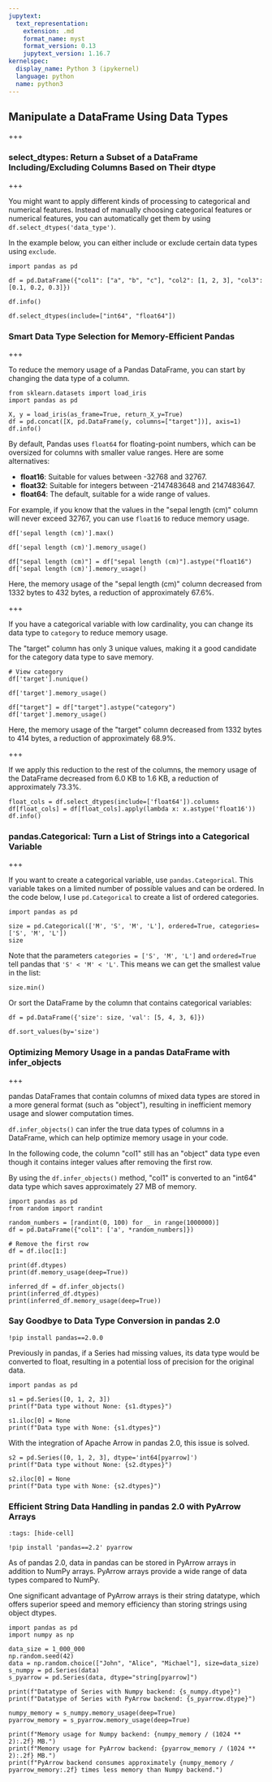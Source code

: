 ```yaml
---
jupytext:
  text_representation:
    extension: .md
    format_name: myst
    format_version: 0.13
    jupytext_version: 1.16.7
kernelspec:
  display_name: Python 3 (ipykernel)
  language: python
  name: python3
---
```


## Manipulate a DataFrame Using Data Types

+++

### select_dtypes: Return a Subset of a DataFrame Including/Excluding Columns Based on Their dtype

+++

You might want to apply different kinds of processing to categorical and numerical features. Instead of manually choosing categorical features or numerical features, you can automatically get them by using `df.select_dtypes('data_type')`.

In the example below, you can either include or exclude certain data types using `exclude`.


```{code-cell} ipython3
import pandas as pd 
```

```{code-cell} ipython3
df = pd.DataFrame({"col1": ["a", "b", "c"], "col2": [1, 2, 3], "col3": [0.1, 0.2, 0.3]})

df.info()
```

```{code-cell} ipython3
df.select_dtypes(include=["int64", "float64"])
```

### Smart Data Type Selection for Memory-Efficient Pandas

+++

To reduce the memory usage of a Pandas DataFrame, you can start by changing the data type of a column. 

```{code-cell} ipython3
from sklearn.datasets import load_iris
import pandas as pd 

X, y = load_iris(as_frame=True, return_X_y=True)
df = pd.concat([X, pd.DataFrame(y, columns=["target"])], axis=1)
df.info()
```

By default, Pandas uses `float64` for floating-point numbers, which can be oversized for columns with smaller value ranges. Here are some alternatives:

- **float16**: Suitable for values between -32768 and 32767.
- **float32**: Suitable for integers between -2147483648 and 2147483647.
- **float64**: The default, suitable for a wide range of values.

For example, if you know that the values in the "sepal length (cm)" column will never exceed 32767, you can use `float16` to reduce memory usage.

```{code-cell} ipython3
df['sepal length (cm)'].max()
```

```{code-cell} ipython3
df['sepal length (cm)'].memory_usage()
```

```{code-cell} ipython3
df["sepal length (cm)"] = df["sepal length (cm)"].astype("float16")
df['sepal length (cm)'].memory_usage()
```

Here, the memory usage of the "sepal length (cm)" column decreased from 1332 bytes to 432 bytes, a reduction of approximately 67.6%.

+++

If you have a categorical variable with low cardinality, you can change its data type to `category` to reduce memory usage.

The "target" column has only 3 unique values, making it a good candidate for the category data type to save memory.

```{code-cell} ipython3
# View category
df['target'].nunique()
```

```{code-cell} ipython3
df['target'].memory_usage()
```

```{code-cell} ipython3
df["target"] = df["target"].astype("category")
df['target'].memory_usage()
```

Here, the memory usage of the "target" column decreased from 1332 bytes to 414 bytes, a reduction of approximately 68.9%.

+++

If we apply this reduction to the rest of the columns, the memory usage of the DataFrame decreased from 6.0 KB to 1.6 KB, a reduction of approximately 73.3%.

```{code-cell} ipython3
float_cols = df.select_dtypes(include=['float64']).columns
df[float_cols] = df[float_cols].apply(lambda x: x.astype('float16'))
df.info()
```

### pandas.Categorical: Turn a List of Strings into a Categorical Variable

+++

If you want to create a categorical variable, use `pandas.Categorical`. This variable takes on a limited number of possible values and can be ordered. In the code below, I use `pd.Categorical` to create a list of ordered categories.

```{code-cell} ipython3
import pandas as pd 

size = pd.Categorical(['M', 'S', 'M', 'L'], ordered=True, categories=['S', 'M', 'L'])
size
```

Note that the parameters `categories = ['S', 'M', 'L']` and `ordered=True` tell pandas that `'S' < 'M' < 'L'`. This means we can get the smallest value in the list:

```{code-cell} ipython3
size.min()
```

Or sort the DataFrame by the column that contains categorical variables:

```{code-cell} ipython3
df = pd.DataFrame({'size': size, 'val': [5, 4, 3, 6]})

df.sort_values(by='size')
```

### Optimizing Memory Usage in a pandas DataFrame with infer_objects

+++

pandas DataFrames that contain columns of mixed data types are stored in a more general format (such as "object"), resulting in inefficient memory usage and slower computation times.

`df.infer_objects()` can infer the true data types of columns in a DataFrame, which can help optimize memory usage in your code.

In the following code, the column "col1" still has an "object" data type even though it contains integer values after removing the first row. 

By using the `df.infer_objects()` method, "col1" is converted to an "int64" data type which saves approximately 27 MB of memory.

```{code-cell} ipython3
import pandas as pd
from random import randint 

random_numbers = [randint(0, 100) for _ in range(1000000)]
df = pd.DataFrame({"col1": ['a', *random_numbers]})

# Remove the first row
df = df.iloc[1:]

print(df.dtypes)
print(df.memory_usage(deep=True))
```

```{code-cell} ipython3
inferred_df = df.infer_objects()
print(inferred_df.dtypes)
print(inferred_df.memory_usage(deep=True))
```

### Say Goodbye to Data Type Conversion in pandas 2.0

```{code-cell} ipython3
!pip install pandas==2.0.0
```

Previously in pandas, if a Series had missing values, its data type would be converted to float, resulting in a potential loss of precision for the original data.

```{code-cell} ipython3
import pandas as pd

s1 = pd.Series([0, 1, 2, 3])
print(f"Data type without None: {s1.dtypes}")

s1.iloc[0] = None
print(f"Data type with None: {s1.dtypes}")
```

With the integration of Apache Arrow in pandas 2.0, this issue is solved.

```{code-cell} ipython3
s2 = pd.Series([0, 1, 2, 3], dtype='int64[pyarrow]')
print(f"Data type without None: {s2.dtypes}")

s2.iloc[0] = None
print(f"Data type with None: {s2.dtypes}")
```

### Efficient String Data Handling in pandas 2.0 with PyArrow Arrays

```{code-cell} ipython3
:tags: [hide-cell]

!pip install 'pandas==2.2' pyarrow
```

As of pandas 2.0, data in pandas can be stored in PyArrow arrays in addition to NumPy arrays. PyArrow arrays provide a wide range of data types compared to NumPy.

One significant advantage of PyArrow arrays is their string datatype, which offers superior speed and memory efficiency than storing strings using object dtypes. 

```{code-cell} ipython3
import pandas as pd
import numpy as np

data_size = 1_000_000
np.random.seed(42)
data = np.random.choice(["John", "Alice", "Michael"], size=data_size)
s_numpy = pd.Series(data)
s_pyarrow = pd.Series(data, dtype="string[pyarrow]")
```

```{code-cell} ipython3
print(f"Datatype of Series with Numpy backend: {s_numpy.dtype}")
print(f"Datatype of Series with PyArrow backend: {s_pyarrow.dtype}")
```

```{code-cell} ipython3
numpy_memory = s_numpy.memory_usage(deep=True)
pyarrow_memory = s_pyarrow.memory_usage(deep=True)

print(f"Memory usage for Numpy backend: {numpy_memory / (1024 ** 2):.2f} MB.")
print(f"Memory usage for PyArrow backend: {pyarrow_memory / (1024 ** 2):.2f} MB.")
print(f"PyArrow backend consumes approximately {numpy_memory / pyarrow_memory:.2f} times less memory than Numpy backend.")
```
